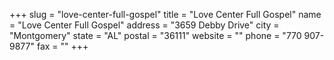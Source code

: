 +++
slug = "love-center-full-gospel"
title = "Love Center Full Gospel"
name = "Love Center Full Gospel"
address = "3659 Debby Drive"
city = "Montgomery"
state = "AL"
postal = "36111"
website = ""
phone = "770 907-9877"
fax = ""
+++
